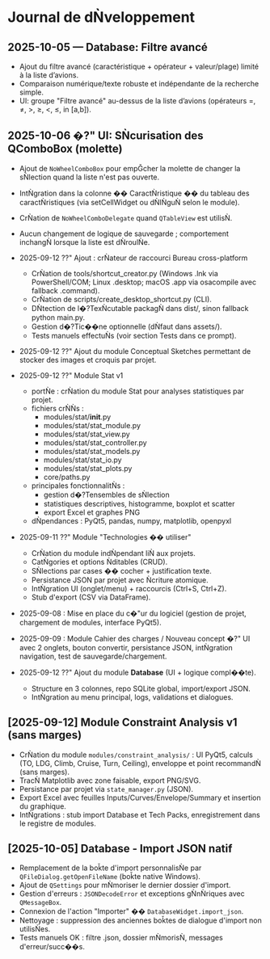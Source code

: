 # Journal de dǸveloppement

## 2025-10-05 — Database: Filtre avancé
- Ajout du filtre avancé (caractéristique + opérateur + valeur/plage) limité à la liste d’avions.
- Comparaison numérique/texte robuste et indépendante de la recherche simple.
- UI: groupe "Filtre avancé" au-dessus de la liste d’avions (opérateurs =, ≠, >, ≥, <, ≤, in [a,b]).

## 2025-10-06 �?" UI: SǸcurisation des QComboBox (molette)
- Ajout de `NoWheelComboBox` pour empǦcher la molette de changer la sǸlection quand la liste n'est pas ouverte.
- IntǸgration dans la colonne �� CaractǸristique �� du tableau des caractǸristiques (via setCellWidget ou dǸlǸguǸ selon le module).
- CrǸation de `NoWheelComboDelegate` quand `QTableView` est utilisǸ.
- Aucun changement de logique de sauvegarde ; comportement inchangǸ lorsque la liste est dǸroulǸe.

- 2025-09-12 ??" Ajout : crǸateur de raccourci Bureau cross-platform
  - CrǸation de tools/shortcut_creator.py (Windows .lnk via PowerShell/COM; Linux .desktop; macOS .app via osacompile avec fallback .command).
  - CrǸation de scripts/create_desktop_shortcut.py (CLI).
  - DǸtection de l�?TexǸcutable packagǸ dans dist/, sinon fallback python main.py.
  - Gestion d�?Tic��ne optionnelle (dǸfaut dans assets/).
  - Tests manuels effectuǸs (voir section Tests dans ce prompt).

- 2025-09-12 ??" Ajout du module Conceptual Sketches permettant de stocker des images et croquis par projet.
- 2025-09-12 ??" Module Stat v1
  - portǸe : crǸation du module Stat pour analyses statistiques par projet.
  - fichiers crǸǸs :
    - modules/stat/__init__.py
    - modules/stat/stat_module.py
    - modules/stat/stat_view.py
    - modules/stat/stat_controller.py
    - modules/stat/stat_models.py
    - modules/stat/stat_io.py
    - modules/stat/stat_plots.py
    - core/paths.py
  - principales fonctionnalitǸs :
    - gestion d�?Tensembles de sǸlection
    - statistiques descriptives, histogramme, boxplot et scatter
    - export Excel et graphes PNG
  - dǸpendances : PyQt5, pandas, numpy, matplotlib, openpyxl
- 2025-09-11 ??" Module "Technologies �� utiliser"
  - CrǸation du module indǸpendant liǸ aux projets.
  - CatǸgories et options Ǹditables (CRUD).
  - SǸlections par cases �� cocher + justification texte.
  - Persistance JSON par projet avec Ǹcriture atomique.
  - IntǸgration UI (onglet/menu) + raccourcis (Ctrl+S, Ctrl+Z).
  - Stub d'export (CSV via DataFrame).
- 2025-09-08 : Mise en place du c�"ur du logiciel (gestion de projet, chargement de modules, interface PyQt5).
- 2025-09-09 : Module Cahier des charges / Nouveau concept �?" UI avec 2 onglets, bouton convertir, persistance JSON, intǸgration
navigation, test de sauvegarde/chargement.
- 2025-09-12 ??" Ajout du module **Database** (UI + logique compl��te).
  - Structure en 3 colonnes, repo SQLite global, import/export JSON.
  - IntǸgration au menu principal, logs, validations et dialogues.
## [2025-09-12] Module Constraint Analysis v1 (sans marges)
- CrǸation du module `modules/constraint_analysis/` : UI PyQt5, calculs (TO, LDG, Climb, Cruise, Turn, Ceiling), enveloppe et point recommandǸ (sans marges).
- TracǸ Matplotlib avec zone faisable, export PNG/SVG.
- Persistance par projet via `state_manager.py` (JSON).
- Export Excel avec feuilles Inputs/Curves/Envelope/Summary et insertion du graphique.
- IntǸgrations : stub import Database et Tech Packs, enregistrement dans le registre de modules.
## [2025-10-05] Database - Import JSON natif
- Remplacement de la boǩte d'import personnalisǸe par `QFileDialog.getOpenFileName` (boǩte native Windows).
- Ajout de `QSettings` pour mǸmoriser le dernier dossier d'import.
- Gestion d'erreurs : `JSONDecodeError` et exceptions gǸnǸriques avec `QMessageBox`.
- Connexion de l'action "Importer" �� `DatabaseWidget.import_json`.
- Nettoyage : suppression des anciennes boǩtes de dialogue d'import non utilisǸes.
- Tests manuels OK : filtre .json, dossier mǸmorisǸ, messages d'erreur/succ��s.


